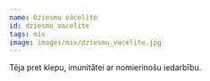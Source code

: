 ```yaml
---
name: Dziesmu vācelīte
id: dziesmu_vacelite
tags: mix
image: images/mix/dziesmu_vacelite.jpg
---
```

Tēja pret klepu, imunitātei ar nomierinošu iedarbību.